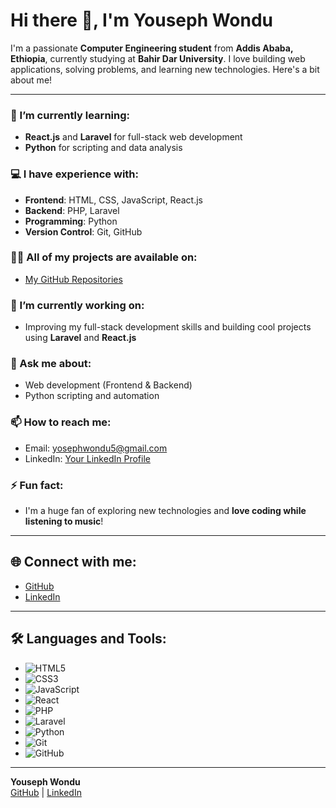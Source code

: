 # Hi there 👋, I'm Youseph Wondu

I'm a passionate **Computer Engineering student** from **Addis Ababa, Ethiopia**, currently studying at **Bahir Dar University**. I love building web applications, solving problems, and learning new technologies. Here's a bit about me!

---

### 🔭 I’m currently learning:
- **React.js** and **Laravel** for full-stack web development
- **Python** for scripting and data analysis

### 💻 I have experience with:
- **Frontend**: HTML, CSS, JavaScript, React.js
- **Backend**: PHP, Laravel
- **Programming**: Python
- **Version Control**: Git, GitHub

### 👨‍💻 All of my projects are available on:
- [My GitHub Repositories](https://github.com/your-username)

### 🌱 I’m currently working on:
- Improving my full-stack development skills and building cool projects using **Laravel** and **React.js**

### 💬 Ask me about:
- Web development (Frontend & Backend)
- Python scripting and automation

### 📫 How to reach me:
- Email: [yosephwondu5@gmail.com](mailto:yosephwondu5@gmail.com)
- LinkedIn: [Your LinkedIn Profile](https://www.linkedin.com/in/yoseph-wondu-b610272a6?utm_source=share&utm_campaign=share_via&utm_content=profile&utm_medium=android_app)

### ⚡ Fun fact:
- I'm a huge fan of exploring new technologies and **love coding while listening to music**!

---

## 🌐 Connect with me:
- [GitHub](https://github.com/yosephw17)
- [LinkedIn]([https://linkedin.com/in/your-linkedin](https://www.linkedin.com/in/yoseph-wondu-b610272a6?utm_source=share&utm_campaign=share_via&utm_content=profile&utm_medium=android_app))

---

## 🛠️ Languages and Tools:
- ![HTML5](https://img.shields.io/badge/HTML5-E34F26?style=flat-square&logo=html5&logoColor=white)
- ![CSS3](https://img.shields.io/badge/CSS3-1572B6?style=flat-square&logo=css3&logoColor=white)
- ![JavaScript](https://img.shields.io/badge/JavaScript-F7DF1E?style=flat-square&logo=javascript&logoColor=black)
- ![React](https://img.shields.io/badge/React-61DAFB?style=flat-square&logo=react&logoColor=black)
- ![PHP](https://img.shields.io/badge/PHP-777BB4?style=flat-square&logo=php&logoColor=white)
- ![Laravel](https://img.shields.io/badge/Laravel-FF2D20?style=flat-square&logo=laravel&logoColor=white)
- ![Python](https://img.shields.io/badge/Python-3776AB?style=flat-square&logo=python&logoColor=white)
- ![Git](https://img.shields.io/badge/Git-F05032?style=flat-square&logo=git&logoColor=white)
- ![GitHub](https://img.shields.io/badge/GitHub-181717?style=flat-square&logo=github&logoColor=white)

---

**Youseph Wondu**  
[GitHub]([https://github.com/your-username](https://github.com/yosephw17)) | [LinkedIn]([https://linkedin.com/in/your-linkedin](https://www.linkedin.com/in/yoseph-wondu-b610272a6?utm_source=share&utm_campaign=share_via&utm_content=profile&utm_medium=android_app))
